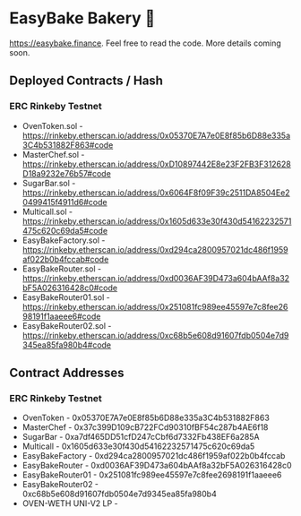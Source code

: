# EasyBake Bakery 🍰

https://easybake.finance. Feel free to read the code. More details coming soon.

## Deployed Contracts / Hash

### ERC Rinkeby Testnet

- OvenToken.sol - https://rinkeby.etherscan.io/address/0x05370E7A7e0E8f85b6D88e335a3C4b531882F863#code
- MasterChef.sol - https://rinkeby.etherscan.io/address/0xD10897442E8e23F2FB3F312628D18a9232e76b57#code
- SugarBar.sol - https://rinkeby.etherscan.io/address/0x6064F8f09F39c2511DA8504Ee20499415f4911d6#code
- Multicall.sol - https://rinkeby.etherscan.io/address/0x1605d633e30f430d54162232571475c620c69da5#code
- EasyBakeFactory.sol - https://rinkeby.etherscan.io/address/0xd294ca2800957021dc486f1959af022b0b4fccab#code
- EasyBakeRouter.sol - https://rinkeby.etherscan.io/address/0xd0036AF39D473a604bAAf8a32bF5A026316428c0#code
- EasyBakeRouter01.sol - https://rinkeby.etherscan.io/address/0x251081fc989ee45597e7c8fee2698191f1aaeee6#code
- EasyBakeRouter02.sol - https://rinkeby.etherscan.io/address/0xc68b5e608d91607fdb0504e7d9345ea85fa980b4#code

## Contract Addresses

### ERC Rinkeby Testnet
- OvenToken - 0x05370E7A7e0E8f85b6D88e335a3C4b531882F863
- MasterChef - 0x37c399D109cB722FCd90310fBF54c287b4AE6f18
- SugarBar - 0xa7df465DD51cfD247cCbf6d7332Fb438EF6a285A
- Multicall - 0x1605d633e30f430d54162232571475c620c69da5
- EasyBakeFactory - 0xd294ca2800957021dc486f1959af022b0b4fccab
- EasyBakeRouter - 0xd0036AF39D473a604bAAf8a32bF5A026316428c0
- EasyBakeRouter01 - 0x251081fc989ee45597e7c8fee2698191f1aaeee6
- EasyBakeRouter02 - 0xc68b5e608d91607fdb0504e7d9345ea85fa980b4
- OVEN-WETH UNI-V2 LP - 
